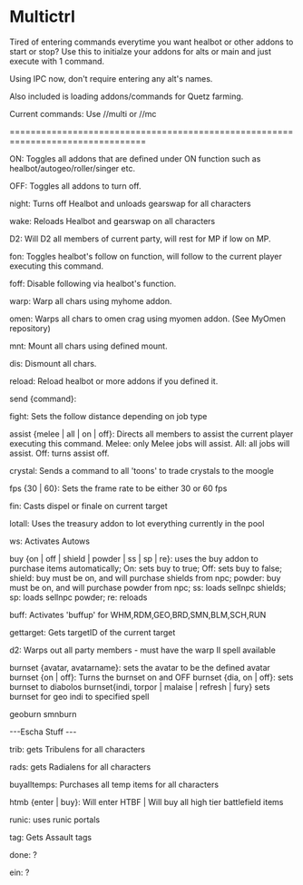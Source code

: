 # Multictrl

Tired of entering commands everytime you want healbot or other addons to start or stop?  Use this to initialze your addons for alts or main and just execute with 1 command.

Using IPC now, don't require entering any alt's names.

Also included is loading addons/commands for Quetz farming.

Current commands:  Use //multi or //mc

================================================================================

ON:  Toggles all addons that are defined under ON function such as healbot/autogeo/roller/singer etc.

OFF:  Toggles all addons to turn off.

night: Turns off Healbot and unloads gearswap for all characters

wake: Reloads Healbot and gearswap on all characters

D2:  Will D2 all members of current party, will rest for MP if low on MP.

fon:  Toggles healbot's follow on function, will follow to the current player executing this command.

foff:  Disable following via healbot's function.

warp:  Warp all chars using myhome addon.

omen:  Warps all chars to omen crag using myomen addon. (See MyOmen repository)

mnt:  Mount all chars using defined mount.

dis:  Dismount all chars.

reload:  Reload healbot or more addons if you defined it.

send {command}:

fight: Sets the follow distance depending on job type

assist {melee | all | on | off}: Directs all members to assist the current player executing this command. Melee: only Melee jobs will assist. All: all jobs will assist. Off: turns assist off.

crystal: Sends a command to all 'toons' to trade crystals to the moogle

fps {30 | 60}: Sets the frame rate to be either 30 or 60 fps

fin: Casts dispel or finale on current target

lotall: Uses the treasury addon to lot everything currently in the pool

ws: Activates Autows

buy {on | off | shield | powder | ss | sp | re}: uses the buy addon to purchase items automatically; On: sets buy to true; Off: sets buy to false; shield: buy must be on, and will purchase shields from npc; powder: buy must be on, and will purchase powder from npc; ss: loads sellnpc shields; sp: loads sellnpc powder; re: reloads

buff: Activates 'buffup' for WHM,RDM,GEO,BRD,SMN,BLM,SCH,RUN

gettarget: Gets targetID of the current target

d2: Warps out all party members - must have the warp II spell available

burnset {avatar, avatarname}: sets the avatar to be the defined avatar
burnset {on | off}: Turns the burnset on and OFF
burnset {dia, on | off}: sets burnset to diabolos
burnset{indi, torpor | malaise | refresh | fury} sets burnset for geo indi to specified spell

geoburn
smnburn


---Escha Stuff ---

trib: gets Tribulens for all characters

rads: gets Radialens for all characters

buyalltemps: Purchases all temp items for all characters


htmb {enter | buy}: Will enter HTBF | Will buy all high tier battlefield items

runic: uses runic portals

tag: Gets Assault tags

done: ?

ein: ?
